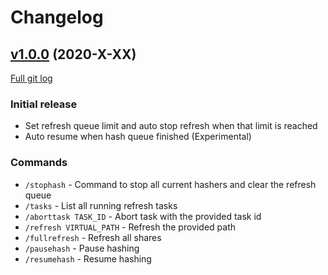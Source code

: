 # Changelog

## [v1.0.0](https://github.com/peps1/airdcpp-advanced-sharing/tree/v1.0.0) (2020-X-XX)
[Full git log](https://github.com/peps1/airdcpp-advanced-sharing/compare/5918334e8dec8cfcb9c639583a2f24bc9b6a5aa0...v1.0.0)

### Initial release

* Set refresh queue limit and auto stop refresh when that limit is reached
* Auto resume when hash queue finished (Experimental)

### Commands
* `/stophash` - Command to stop all current hashers and clear the refresh queue
* `/tasks` - List all running refresh tasks
* `/aborttask TASK_ID` - Abort task with the provided task id
* `/refresh VIRTUAL_PATH` - Refresh the provided path
* `/fullrefresh` - Refresh all shares
* `/pausehash` - Pause hashing
* `/resumehash` - Resume hashing
